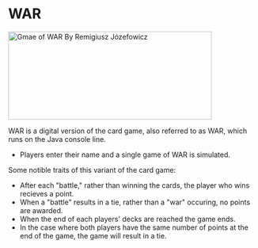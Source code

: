 # WAR

<img src="https://upload.wikimedia.org/wikipedia/commons/1/13/Wojna_gra_karciana.jpg"
     alt="Gmae of WAR By Remigiusz Józefowicz" width="411" height="178">

WAR is a digital version of the card game, also referred to as WAR, which runs on the Java console line.

* Players enter their name and a single game of WAR is simulated.

Some notible traits of this variant of the card game:
* After each "battle," rather than winning the cards, the player who wins recieves a point.
* When a "battle" results in a tie, rather than a "war" occuring, no points are awarded.
* When the end of each players' decks are reached the game ends.
* In the case where both players have the same number of points at the end of the game, the game will result in a tie. 
